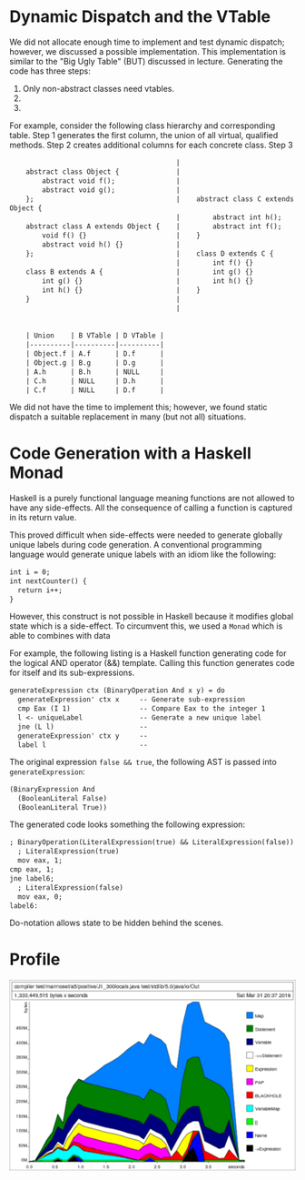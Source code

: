 
# Dynamic Dispatch and the VTable

We did not allocate enough time to implement and test dynamic dispatch; however, we
discussed a possible implementation. This implementation is similar to the "Big
Ugly Table" (BUT) discussed in lecture. Generating the code has three steps:

1. Only non-abstract classes need vtables.
2.
3.


For example, consider the following class hierarchy and corresponding table.
Step 1 generates the first column, the union of all virtual, qualified methods.
Step 2 creates additional columns for each concrete class. Step 3

                                             |
        abstract class Object {              |
            abstract void f();               |
            abstract void g();               |
        };                                   |    abstract class C extends Object {
                                             |        abstract int h();
        abstract class A extends Object {    |        abstract int f();
            void f() {}                      |    }
            abstract void h() {}             |
        };                                   |    class D extends C {
                                             |        int f() {}
        class B extends A {                  |        int g() {}
            int g() {}                       |        int h() {}
            int h() {}                       |    }
        }                                    |
                                             |


        | Union    | B VTable | D VTable |
        |----------|----------|----------|
        | Object.f | A.f      | D.f      |
        | Object.g | B.g      | D.g      |
        | A.h      | B.h      | NULL     |
        | C.h      | NULL     | D.h      |
        | C.f      | NULL     | D.f      |


We did not have the time to implement this; however, we found static dispatch a
suitable replacement in many (but not all) situations.


# Code Generation with a Haskell Monad

Haskell is a purely functional language meaning functions are not allowed to
have any side-effects. All the consequence of calling a function is captured in
its return value.

This proved difficult when side-effects were needed to generate globally unique
labels during code generation. A conventional programming language would
generate unique labels with an idiom like the following:

    int i = 0;
    int nextCounter() {
      return i++;
    }

However, this construct is not possible in Haskell because it modifies global
state which is a side-effect. To circumvent this, we used a `Monad` which is
able to combines with data

For example, the following listing is a Haskell function generating code for
the logical AND operator (&&) template. Calling this function generates code
for itself and its sub-expressions.

    generateExpression ctx (BinaryOperation And x y) = do
      generateExpression' ctx x     -- Generate sub-expression
      cmp Eax (I 1)                 -- Compare Eax to the integer 1
      l <- uniqueLabel              -- Generate a new unique label
      jne (L l)                     --
      generateExpression' ctx y     --
      label l                       --

The original expression `false && true`, the following AST is passed into
`generateExpression`:

    (BinaryExpression And
      (BooleanLiteral False)
      (BooleanLiteral True))

The generated code looks something the following expression:

    ; BinaryOperation(LiteralExpression(true) && LiteralExpression(false))
      ; LiteralExpression(true)
      mov eax, 1;
    cmp eax, 1;
    jne label6;
      ; LiteralExpression(false)
      mov eax, 0;
    label6:

Do-notation allows state to be hidden behind the scenes.

# Profile

![profile](profile.png)


